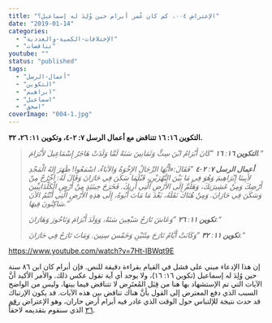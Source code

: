 ```yaml
---
title: "الإعتراض ٠٠٤، كم كان عُمر أبرام حين وُلِدَ له إسماعيل؟"
date: "2019-01-14"
categories: 
  - "الإختلافات-الكمية-والعددية"
  - "تناقضات"
youtube: ""
status: "published"
tags: 
  - "أعمال-الرسل"
  - "التكوين"
  - "ابراهيم"
  - "اسماعيل"
  - "اسحق"
coverImage: "004-1.jpg"
---
```


**التكوين ١٦: ١٦ تتناقض مع أعمال الرسل ٧: ٢-٤، وتكوين ١١: ٢٦، ٣٢.**

> _**التكوين ١٦**: **١٦** ”كَانَ أَبْرَامُ ابْنَ سِتٍّ وَثَمَانِينَ سَنَةً لَمَّا وَلَدَتْ هَاجَرُ إِسْمَاعِيلَ لأَبْرَامَ.“_
> 
> _**أعمال الرسل ٧**: **٢**\-**٤** ”فَقَالَ:«أَيُّهَا الرِّجَالُ الإِخْوَةُ وَالآبَاءُ، اسْمَعُوا! ظَهَرَ إِلهُ الْمَجْدِ لأَبِينَا إِبْرَاهِيمَ وَهُوَ فِي مَا بَيْنَ النَّهْرَيْنِ، قَبْلَمَا سَكَنَ فِي حَارَانَ وَقَالَ لَهُ: اخْرُجْ مِنْ أَرْضِكَ وَمِنْ عَشِيرَتِكَ، وَهَلُمَّ إِلَى الأَرْضِ الَّتِي أُرِيكَ. فَخَرَجَ حِينَئِذٍ مِنْ أَرْضِ الْكَلْدَانِيِّينَ وَسَكَنَ فِي حَارَانَ. وَمِنْ هُنَاكَ نَقَلَهُ، بَعْدَ مَا مَاتَ أَبُوهُ، إِلَى هذِهِ الأَرْضِ الَّتِي أَنْتُمُ الآنَ سَاكِنُونَ فِيهَا.“_
> 
> _**تكوين ١١**: **٢٦** ”وَعَاشَ تَارَحُ سَبْعِينَ سَنَةً، وَوَلَدَ أَبْرَامَ وَنَاحُورَ وَهَارَانَ.“_
> 
> _**تكوين ١١**: **٣٢** ”وَكَانَتْ أَيَّامُ تَارَحَ مِئَتَيْنِ وَخَمْسَ سِنِينَ. وَمَاتَ تَارَحُ فِي حَارَانَ.“_

https://www.youtube.com/watch?v=7Ht-IBWqt9E

إن هذا الإدعاء مبني على فشل في القيام بقراءة دقيقة للنص. فإن أبرام كان ابن ٨٦ سنة حين وُلِدَ له إسماعيل (تكوين ١٦: ١٦)، ولا يوجد أي آية تقول عكس ذلك. والأمر الأكيد أنَّ الآيات التي تم الإستشهاد بها هنا من قِبَل المُعتَرِض لا تتناقض فيما بينها، وليس من الواضح السبب الذي دفع المعترض إلى القول بأنَّ هناك تناقض بين هذه الآيات. قد يكون الإرتباك قد حدث نتيجة للإلتباس حول الوقت الذي غادر فيه أبرام أرض حاران، وهو الإعتراض [رقم ٣٦](http://apologitic.com/2019/05/01/objection036/) الذي سنقوم بتقديمه لاحقاً.
